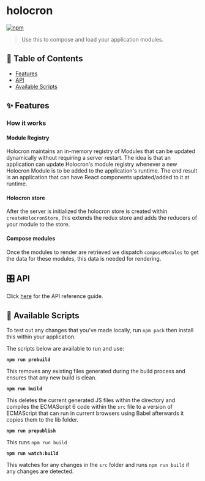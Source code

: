 # holocron

[![npm](https://img.shields.io/npm/v/holocron)](https://www.npmjs.com/package/holocron)

>Use this to compose and load your application modules.

## 📖 Table of Contents

* [Features](#-features)
* [API](#-api)
* [Available Scripts](#-available-scripts)

## ✨ Features

### How it works

#### Module Registry

Holocron maintains an in-memory registry of Modules that can be updated dynamically without requiring a server restart.
The idea is that an application can update Holocron's module registry whenever a new Holocron Module is to be added to the application's runtime. The end result is an application that can have React components updated/added to it at runtime.

#### Holocron store

After the server is initialized the holocron store is created within `createHolocronStore`, this extends the redux store and adds the reducers of your module to the store.

#### Compose modules

Once the modules to render are retrieved we dispatch  `composeModules` to get the data for these modules, this data is needed for rendering.

## 🎛️ API

Click [here](./API.md) for the API reference guide.

## 📜 Available Scripts

To test out any changes that you've made locally, run `npm pack` then install this within your application.

The scripts below are available to run and use:
  
**`npm run prebuild`**

This removes any existing files generated during the build process and ensures that any new build is clean.

**`npm run build`**

This deletes the current generated JS files within the directory and compiles the ECMAScript 6 code within the `src` file to a version of ECMAScript that can run in current browsers using Babel afterwards it copies them to the lib folder.

**`npm run prepublish`**

This runs `npm run build`

**`npm run watch:build`**

This watches for any changes in the  `src` folder and runs `npm run build` if any changes are detected.
